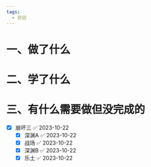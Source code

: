 ```yaml
---
tags:
  - 日记
---
```




# 一、做了什么




# 二、学了什么




# 三、有什么需要做但没完成的

- [x] 崩坏三 ✅ 2023-10-22
	- [x] 深渊A ✅ 2023-10-22
	- [x] 战场 ✅ 2023-10-22
	- [x] 深渊B ✅ 2023-10-22
	- [x] 乐土 ✅ 2023-10-22
